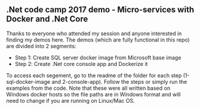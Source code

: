 ## .Net code camp 2017 demo - Micro-services with Docker and .Net Core

Thanks to everyone who attended my session and anyone interested in finding my demos here.
The demos (which are fully functional in this repo) are divided into 2 segments:

* Step 1: Create SQL server docker image from Microsoft base image
* Step 2: Create .Net core console app and Dockerize it

To access each segement, go to the readme of the folder for each step (1-sql-docker-image and 2-console-app). Follow the steps or simply run the examples from the code. Note that these were all written based on Windows docker hosts so the file paths are in Windows format and will need to change if you are running on Linux/Mac OS.